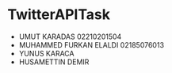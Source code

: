 # TwitterAPITask
- UMUT KARADAS 02210201504
- MUHAMMED FURKAN ELALDI  02185076013
- YUNUS KARACA
- HUSAMETTIN DEMIR

